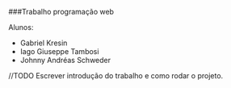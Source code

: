 ###Trabalho programação web

Alunos:
* Gabriel Kresin
* Iago Giuseppe Tambosi
* Johnny Andréas Schweder

//TODO
Escrever introdução do trabalho e como rodar o projeto.